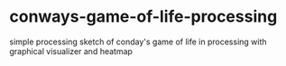 # conways-game-of-life-processing
simple processing sketch of conday's game of life in processing with graphical visualizer and heatmap
